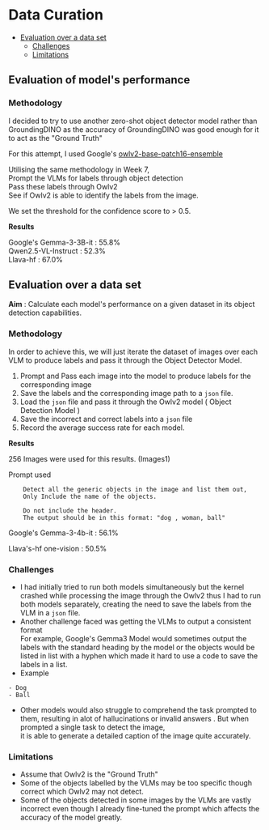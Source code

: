 # Data Curation 
- [Evaluation over a data set](#Evaluation-over-a-data-set)
    - [Challenges](#challenges)
    - [Limitations](#limitations)
## Evaluation of model's performance

### Methodology 

I decided to try to use another zero-shot object detector model rather than GroundingDINO as the accuracy of GroundingDINO was good enough for it\
to act as the "Ground Truth"

For this attempt, I used Google's [owlv2-base-patch16-ensemble](#https://huggingface.co/google/owlv2-base-patch16-ensemble)

Utilising the same methodology in Week 7,\
Prompt the VLMs for labels through object detection\
Pass these labels through Owlv2\
See if Owlv2 is able to identify the labels from the image.

We set the threshold for the confidence score to > 0.5.

**Results**

Google's Gemma-3-3B-it : 55.8%\
Qwen2.5-VL-Instruct : 52.3%\
Llava-hf : 67.0%

## Evaluation over a data set


**Aim** : Calculate each model's performance on a given dataset in its object detection capabilities. 

### Methodology

In order to achieve this, we will just iterate the dataset of images over each VLM to produce labels and pass it through the Object Detector Model.

1. Prompt and Pass each image into the model to produce labels for the corresponding image
2. Save the labels and the corresponding image path to a `json` file.
3. Load the `json` file and pass it through the Owlv2 model ( Object Detection Model )
4. Save the incorrect and correct labels into a `json` file
5. Record the average success rate for each model.

**Results**

256 Images were used for this results. (Images1)

Prompt used 
```
    Detect all the generic objects in the image and list them out,
    Only Include the name of the objects.

    Do not include the header.
    The output should be in this format: "dog , woman, ball"
```


Google's Gemma-3-4b-it : 56.1% 

Llava's-hf one-vision : 50.5%



### Challenges 
- I had initially tried to run both models simultaneously but the kernel crashed while processing the image through the Owlv2 thus I had to run both models separately, creating the need to save the labels from the VLM in a `json` file.
- Another challenge faced was getting the VLMs to output a consistent format\
  For example, Google's Gemma3 Model would sometimes output the labels with the standard heading by the model or the objects would be listed in list with a hyphen which made it hard to use a code to save the labels in a list.
- Example
```
- Dog
- Ball
```
- Other models would also struggle to comprehend the task prompted to them, resulting in alot of hallucinations or invalid answers . But when prompted a single task to detect the image,\
it is able to generate a detailed caption of the image quite accurately. 
### Limitations 
- Assume that Owlv2 is the "Ground Truth"
- Some of the objects labelled by the VLMs may be too specific though correct which Owlv2 may not detect.
- Some of the objects detected in some images by the VLMs are vastly incorrect even though I already fine-tuned the prompt which affects the accuracy of the model greatly.
